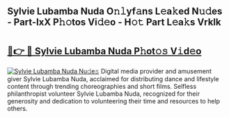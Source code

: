 ## Sylvie Lubamba Nuda O𝚗𝚕yf𝚊ns L𝚎a𝚔ed N𝚞𝚍es - Part-IxX P𝚑𝚘tos Vi𝚍𝚎o - H𝚘𝚝 Part L𝚎a𝚔s Vrklk

# <h2><a href="http://kfay8u.oniu.top/?m=Sylvie+Lubamba+Nuda">🔗👉 🔴 Sylvie Lubamba Nuda P𝚑ot𝚘𝚜 V𝚒d𝚎o</a></h2>

[![Sylvie Lubamba Nuda Nu𝚍e𝚜](https://i.imgur.com/0qMVB7G.gif)](http://kfay8u.oniu.top/?m=Sylvie+Lubamba+Nuda)
Digital media provider and amusement giver Sylvie Lubamba Nuda, acclaimed for distributing dance and lifestyle content through trending choreographies and short films. Selfless philanthropist volunteer Sylvie Lubamba Nuda, recognized for their generosity and dedication to volunteering their time and resources to help others.  
